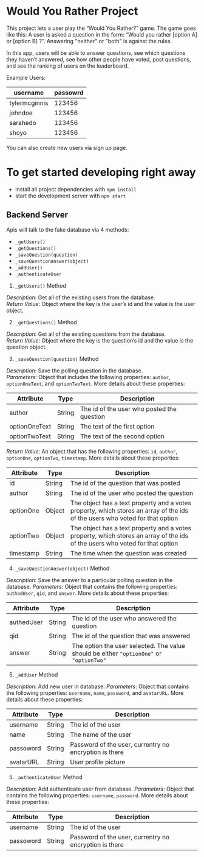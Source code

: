 # Would You Rather Project

This project lets a user play the “Would You Rather?” game. The game goes like this: A user is asked a question in the form: “Would you rather [option A] or [option B] ?”. Answering "neither" or "both" is against the rules.

In this app, users will be able to answer questions, see which questions they haven’t answered, see how other people have voted, post questions, and see the ranking of users on the leaderboard.

Example Users:

username      | passowrd
------------- | -------------
tylermcginnis | 123456
johndoe       | 123456
sarahedo      | 123456
shoyo         | 123456

You can also create new users via sign up page.

# To get started developing right away

* install all project dependencies with `npm install`
* start the development server with `npm start`


## Backend Server

 Apis will talk to the fake database via 4 methods:

* `_getUsers()`
* `_getQuestions()`
* `_saveQuestion(question)`
* `_saveQuestionAnswer(object)`
* `_addUser()`
* `_authenticateUser`

1) `_getUsers()` Method

*Description*: Get all of the existing users from the database.  
*Return Value*: Object where the key is the user’s id and the value is the user object.

2) `_getQuestions()` Method

*Description*: Get all of the existing questions from the database.  
*Return Value*: Object where the key is the question’s id and the value is the question object.

3) `_saveQuestion(question)` Method

*Description*: Save the polling question in the database.  
*Parameters*:  Object that includes the following properties: `author`, `optionOneText`, and `optionTwoText`. More details about these properties:

| Attribute | Type | Description |
|-----------------|------------------|-------------------|
| author | String | The id of the user who posted the question|
| optionOneText| String | The text of the first option |
| optionTwoText | String | The text of the second option |

*Return Value*:  An object that has the following properties: `id`, `author`, `optionOne`, `optionTwo`, `timestamp`. More details about these properties:

| Attribute | Type | Description |
|-----------------|------------------|-------------------|
| id | String | The id of the question that was posted|
| author | String | The id of the user who posted the question|
| optionOne | Object | The object has a text property and a votes property, which stores an array of the ids of the users who voted for that option|
| optionTwo | Object | The object has a text property and a votes property, which stores an array of the ids of the users who voted for that option|
|timestamp|String | The time when the question was created|

4) `_saveQuestionAnswer(object)` Method

*Description*: Save the answer to a particular polling question in the database.
*Parameters*: Object that contains the following properties: `authedUser`, `qid`, and `answer`. More details about these properties:

| Attribute | Type | Description |
|-----------------|------------------|-------------------|
| authedUser | String | The id of the user who answered the question|
| qid | String | The id of the question that was answered|
| answer | String | The option the user selected. The value should be either `"optionOne"` or `"optionTwo"`|

5) `_addUser` Method

*Description*: Add new user in database.
*Parameters*: Object that contains the following properties: `username`, `name`, `password`, and `avatarURL`. More details about these properties:

| Attribute | Type | Description |
|-----------------|------------------|-------------------|
| username | String | The id of the user |
| name | String | The name of the user|
| passoword| String | Password of the user, currentry no encryption is there |
| avatarURL| String | User profile picture |

5) `_authenticateUser` Method

*Description*: Add authenticate user from database.
*Parameters*: Object that contains the following properties: `username`, `password`. More details about these properties:

| Attribute | Type | Description |
|-----------------|------------------|-------------------|
| username | String | The id of the user |
| passoword | String | Password of the user, currentry no encryption is there |
